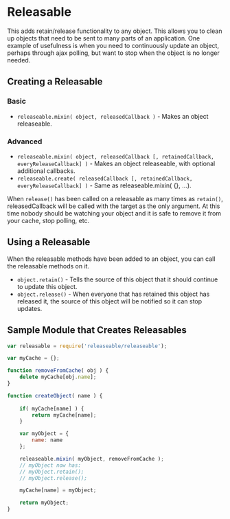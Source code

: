 # Releasable

This adds retain/release functionality to any object. This allows you to clean up objects that need to be sent to many parts of an application. One example of usefulness is when you need to continuously update an object, perhaps through ajax polling, but want to stop when the object is no longer needed.

## Creating a Releasable

### Basic
 * `releaseable.mixin( object, releasedCallback )` - Makes an object releaseable.

### Advanced
 * `releaseable.mixin( object, releasedCallback [, retainedCallback, everyReleaseCallback] )` - Makes an object releaseable, with optional additional callbacks.
 * `releaseable.create( releasedCallback [, retainedCallback, everyReleaseCallback] )` - Same as releaseable.mixin( {}, ...).

When `release()` has been called on a releasable as many times as `retain()`, releasedCallback will be called with the target as the only argument. At this time nobody should be watching your object and it is safe to remove it from your cache, stop polling, etc.

## Using a Releasable

When the releasable methods have been added to an object, you can call the releasable methods on it.

 * `object.retain()` - Tells the source of this object that it should continue to update this object.
 * `object.release()` - When everyone that has retained this object has released it, the source of this object will be notified so it can stop updates.


## Sample Module that Creates Releasables

```javascript
var releasable = require('releaseable/releaseable');

var myCache = {};

function removeFromCache( obj ) {
	delete myCache[obj.name];
}

function createObject( name ) {
	
	if( myCache[name] ) {
		return myCache[name];
	}

	var myObject = {
		name: name
	};

	releaseable.mixin( myObject, removeFromCache );
	// myObject now has:
	// myObject.retain();
	// myObject.release();

	myCache[name] = myObject;

	return myObject;
}
```

